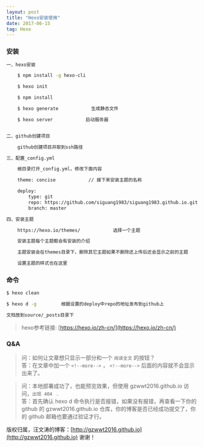 ```yaml
---
layout: post
title: "Hexo安装使用"
date: 2017-06-15 
tag: Hexo 
---   
```


### 安装

```bash
一、hexo安装

    $ npm install -g hexo-cli

    $ hexo init

    $ npm install

    $ hexo generate            生成静态文件

    $ hexo server            启动服务器


二、github创建项目

    github创建项目并取到ssh路径

三、配置_config.yml

    根目录打开_config.yml，修改下面内容

    theme: concise            // 接下来安装主题的名称

    deploy:
        type: git
        repo: https://github.com/siguang1983/siguang1983.github.io.git
        branch: master

四、安装主题

    https://hexo.io/themes/            选择一个主题

    安装主题每个主题都会有安装的介绍 

    主题安装会在themes目录下，删除其它主题如果不删除还上传后还会显示之前的主题

    设置主题的样式也在这里
```
### 命令

```bash
$ hexo clean

$ hexo d -g         根据设置的deploy中repo的地址发布到github上

文档放到source/_posts目录下
```

> hexo参考链接: [https://hexo.io/zh-cn/](https://hexo.io/zh-cn/)


### Q&A

> 问：如何让文章想只显示一部分和一个 `阅读全文` 的按钮？       
> 答：在文章中加一个 `<!--more-->` ， `<!--more-->` 后面的内容就不会显示出来了。

<p> </p>

> 问：本地部署成功了，也能预览效果，但使用 gzwwt2016.github.io 访问，`出现 404 ` .      
> 答：首先确认 hexo d 命令执行是否报错，如果没有报错，再查看一下你的 github 的 gzwwt2016.github.io 仓库，你的博客是否已经成功提交了，你的 github 邮箱也要通过验证才行。

<p> </p>

版权归属，汪文涛的博客：[http://gzwwt2016.github.io](http://gzwwt2016.github.io) 谢谢！
